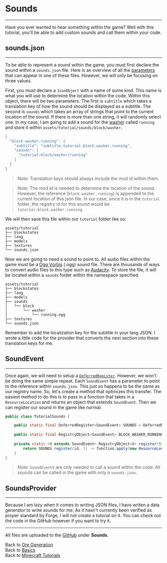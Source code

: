 ﻿# <a name="sounds"></a>Sounds
---

Have you ever wanted to hear something within the game? Well with this tutorial, you'll be able to add custom sounds and call them within your code.

## <a name="sounds-json"></a>sounds.json
---

To be able to represent a sound within the game, you must first declare the sound within a `sounds.json` file. Here is an overview of all the [parameters](https://minecraft.gamepedia.com/Sounds.json#File_structure) that can appear in one of these files. However, we will only be focusing on three values.

First, you must declare a `JsonObject` with a name of some kind. This name is what you will use to determine the location within the code. Within this object, there will be two parameters. The first is `subtitle` which takes a translation key of how the sound should be displayed as a subtitle. The second is `sounds` which takes an array of strings that point to the current location of the sound. If there is more than one string, it will randomly select one. In my case, I am going to add a sound for the [washer](../blocks/blockstate) called `running` and store it within `assets/tutorial/sounds/block/washer`.

```java
{
  "block.washer.running": {
    "subtitle": "subtitle.tutorial.block.washer.running",
    "sounds": [
      "tutorial:block/washer/running"
    ]
  }
}
```

> Note: Translation keys should always include the mod id within them.

> Note: The mod id is needed to determine the location of the sound. However, the reference (`block.washer.running`) is appended to the current location of this json file. In our case, since it is in the `tutorial` folder, the registry id for this sound would be `tutorial:block.washer.running`.

We will then save this file within our `tutorial` folder like so:

```
assets/tutorial
├── blockstates
├── lang
├── models
├── textures
└── sounds.json
```

Now we are going to need a sound to point to. All audio files within the game must be a [Ogg Vorbis](https://xiph.org/vorbis/) (.ogg) sound file. There are thousands of ways to convert audio files to this type such as [Audacity](https://www.audacityteam.org/). To store the file, it will be located within a `sounds` folder within the namespace specified.

```
assets/tutorial
├── blockstates
├── lang
├── models
├── sounds
│	└── block
│		└── washer
│			└── running.ogg
├── textures
└── sounds.json
```

Remember to add the localization key for the subtitle in your lang JSON. I wrote a little code for the provider that converts the next section into these translation keys for me.

## <a name="soundevent"></a>SoundEvent
---

Once again, we will need to setup a [`DeferredRegister`](../introduction/registries#deferredregister). However, we won't be doing the same simple repeat. Each `SoundEvent` has a parameter to point to the reference within `sounds.json`. This just so happens to be the same as our registry name. So, let's create a method that optimizes this transfer. The easiest method to do this is to pass in a function that takes in a `ResourceLocation` and returns an object that extends `SoundEvent`. Then we can register our sound in the game like normal.

```java
public class TutorialSounds {

	public static final DeferredRegister<SoundEvent> SOUNDS = DeferredRegister.create(ForgeRegistries.SOUND_EVENTS, Tutorial.ID);
	
	public static final RegistryObject<SoundEvent> BLOCK_WASHER_RUNNING = register("block.washer.running", name -> new SoundEvent(name));
			
	private static <V extends SoundEvent> RegistryObject<V> register(String id, Function<ResourceLocation, V> function) {
		return SOUNDS.register(id, () -> function.apply(new ResourceLocation(Tutorial.ID, id)));
	}
}
```

> Note: `SoundEvent`s are only needed to call a sound within the code. All sounds can be called in the game with only a `sounds.json`.

## <a name="soundsprovider"></a>SoundsProvider
---

Because I am lazy when it comes to writing JSON files, I have writen a data generator to write sounds for me. As it hasn't currently been verified as proper standard by Forge, I will not create a tutorial on it. You can check out the code in the GitHub however if you want to try it.

---
All files are uploaded to the [GitHub](https://github.com/ChampionAsh5357/1.16.x-Minecraft-Tutorial/tree/1.16.1-32.0.70-web) under **Sounds**.

Back to [Ore Generation](./ore_gen)  
Back to [Basics](../../index#modding-101)   
Back to [Minecraft Tutorials](../../index)  